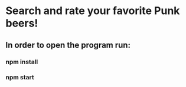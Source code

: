 # Search and rate your favorite Punk beers!

## In order to open the program run:

### npm install
### npm start
